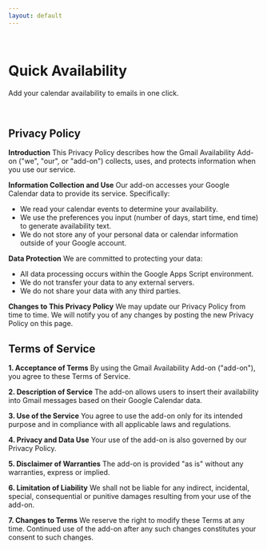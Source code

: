 ```yaml
---
layout: default
---
```


<br>

# Quick Availability
Add your calendar availability to emails in one click.

<br>

## Privacy Policy
**Introduction**
This Privacy Policy describes how the Gmail Availability Add-on ("we", "our", or "add-on") collects, uses, and protects information when you use our service.

**Information Collection and Use**
Our add-on accesses your Google Calendar data to provide its service. Specifically:
- We read your calendar events to determine your availability.
- We use the preferences you input (number of days, start time, end time) to generate availability text.
- We do not store any of your personal data or calendar information outside of your Google account.

**Data Protection**
We are committed to protecting your data:
- All data processing occurs within the Google Apps Script environment.
- We do not transfer your data to any external servers.
- We do not share your data with any third parties.

**Changes to This Privacy Policy**
We may update our Privacy Policy from time to time. We will notify you of any changes by posting the new Privacy Policy on this page.

## Terms of Service
**1. Acceptance of Terms**
By using the Gmail Availability Add-on ("add-on"), you agree to these Terms of Service.

**2. Description of Service**
The add-on allows users to insert their availability into Gmail messages based on their Google Calendar data.

**3. Use of the Service**
You agree to use the add-on only for its intended purpose and in compliance with all applicable laws and regulations.

**4. Privacy and Data Use**
Your use of the add-on is also governed by our Privacy Policy.

**5. Disclaimer of Warranties**
The add-on is provided "as is" without any warranties, express or implied.

**6. Limitation of Liability**
We shall not be liable for any indirect, incidental, special, consequential or punitive damages resulting from your use of the add-on.

**7. Changes to Terms**
We reserve the right to modify these Terms at any time. Continued use of the add-on after any such changes constitutes your consent to such changes.
